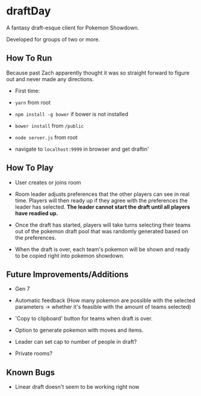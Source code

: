 # draftDay

A fantasy draft-esque client for Pokemon Showdown.

Developed for groups of two or more.

## How To Run

Because past Zach apparently thought it was so straight forward to figure out and never made any directions.

- First time:
 - `yarn` from root
 - `npm install -g bower` if bower is not installed
 - `bower install` from `/public`

- `node server.js` from root
- navigate to `localhost:9999` in browser and get draftin'

## How To Play

- User creates or joins room

- Room leader adjusts preferences that the other players can see in real time. Players will then ready up if they agree with the preferences the leader has selected. <b>The leader cannot start the draft until all players have readied up.</b>

- Once the draft has started, players will take turns selecting their teams out of the pokemon draft pool that was randomly generated based on the preferences.

- When the draft is over, each team's pokemon will be shown and ready to be copied right into pokemon showdown.

## Future Improvements/Additions

- Gen 7

- Automatic feedback (How many pokemon are possible with the selected parameters -> whether it's feasible with the amount of teams
selected)

- 'Copy to clipboard' button for teams when draft is over.

- Option to generate pokemon with moves and items.

- Leader can set cap to number of people in draft?

- Private rooms?

## Known Bugs

- Linear draft doesn't seem to be working right now
